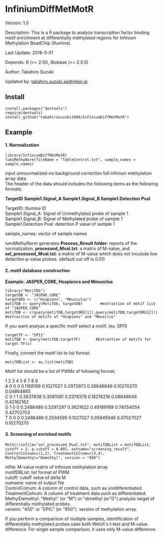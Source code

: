 InfiniumDiffMetMotR
===================
Version: 1.0

Description: This is a R package to analyze transcription factor binding motif enrichment at differentially methylated regions for Infinium Methylation BeadChip (Illumina).  

Last Update: 2018-3-01  

Depends: R (>= 2.10), Biobase (>= 2.5.5)  

Author: Takahiro Suzuki  

Updated by: takahiro.suzuki.aa@riken.jp

Install
-------
```
install.packages("devtools")
require(devtools)
install_github("takahirosuzuki1980/InfiniumDiffMetMotR")
```

Example
-------
#### 1. Normalization  
```
library(InfiniumDiffMetMotR)  
lumiMethyNorm(fileName = "TableControl.txt", sample_names = sample_names)
```
input unnourmalized-no background correction full infinium methylation array data.  
The header of the data should includes the following items as the following formats;  
  
**TargetID    Sample1.Signal_A    Sample1.Signal_B    Sample1.Detection Pval**  
  
TargetID: Illumina ID  
Sample1.Signal_A: Signal of Unmethylated probe of sample 1  
Sample1.Signal_B: Signal of Methylated probe of sample 1  
Sample1.Detection Pval: detection P value of sample 1  
  
sample_names: vector of sample names  
  
lumiMethyNorm generates **Process_Result folder**: reports of the normalization, **processed_Mval.txt**: a matrix of M-value, and **sel_processed_Mval.txt**: a matrix of M-value which does not inculude low detection p-value probes. (default cut off is 0.01)  
  
#### 2. motif database construction  
**Example: JASPER_CORE, Hsapiencs and Mmusclus**
```
library("MotifDb")
targetDB <- "JASPAR_CORE"
targetORG <- c("Hsapiens", "Mmusculus")
motifDB <- query(MotifDb, targetDB)        #extraction of motif list of "JASPER_CORE"
motifDB <- c(query(motifDB,targetORG[1]),query(motifDB,targetORG[2]))        #extraction of motifs of "Hsapiens" and "Mmusclus"
```
If you want analyze a specific motif select a motif. (ex. SPI1)
```
targetTF <- "SPI1"
motifDB <- query(motifDB,targetTF)       #Extraction of motifs for target TF(s)
```
Finally, convert the motif list to list format.
```
motifDBList <- as.list(motifDB)
```
Motif list should be a list of PWMs of following format;  
  
   1     2    3    4    5    6    7    8    9  
A    0    0    0    0.1189189    0.1027027    0.2972973    0.28648649    0.10270270    0.04864865  
C    0    1    1    0.3837838    0.3081081    0.2378378    0.16216216    0.08648649    0.42162162  
G    1    0    0    0.2486486    0.3297297    0.3621622    0.49189189    0.74054054    0.42702703  
T    0    0    0    0.2486486    0.2594595    0.1027027    0.05945946    0.07027027    0.10270270  
  
 
#### 3. Screening of enriched motifs  
```
MotScr(infile="sel_processed_Mval.txt", motifDBList = motifDBList, cutoff = 2, p.cutoff = 0.001, outname="screening_result", ControlColnum=c(1,2), TreatmentColnum=c(3,4), MethylDemethyl="Demethyl", version = "850")
```
infile: M-value matrix of infinium methylation array  
motifDBList: list format of PWM  
cutoff: cutoff velue of delta M  
outname: name of output file  
ControlColnum: A column of control data, such as unddiferentiated.  
TreatmentColnum: A column of treatment data such as differentiated.  
MethylDemethyl: "Methyl" (or "M") or "dimethyl (or"D").analysis target of differentially methylated probes.  
version: "450" or "EPIC" (or "850"). version of methylation array.  
  
If you perform a comparison of multiple samples, identification of differentially methylated probes uses both Welch's t-test and M-value difference. For single sample comparison, it uses only M-value difference.

